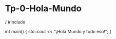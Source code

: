 # Tp-0-Hola-Mundo


/ #include <iostream>

int main()
{
    std::cout << "¡Hola Mundo y todo eso!";
}
